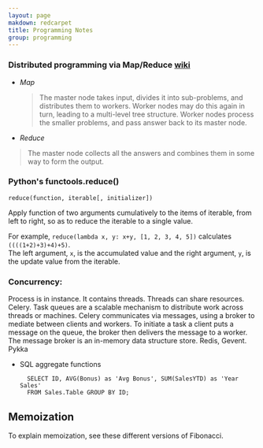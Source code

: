 ```yaml
---
layout: page
makdown: redcarpet
title: Programming Notes
group: programming
---
```



### Distributed programming via Map/Reduce [wiki](http://en.wikipedia.org/wiki/MapReduce)

- *Map*

  >  The master node takes input, divides it into sub-problems, and distributes them to workers. 
  >  Worker nodes may do this again in turn, leading to a multi-level tree structure. 
  >  Worker nodes process the smaller problems, and pass answer back to its master node.

-  *Reduce*

  > The master node collects all the answers and combines them in some way to form the output.

### Python's functools.reduce()

  `reduce(function, iterable[, initializer])`

Apply function of two arguments cumulatively to the items of iterable, from left to right, so as to reduce the iterable to a single value. 

For example, `reduce(lambda x, y: x+y, [1, 2, 3, 4, 5])` calculates `((((1+2)+3)+4)+5)`.   
The left argument, `x`, is the accumulated value and the right argument, `y`, is the update value from the iterable.

### Concurrency: 

Process is in instance. It contains threads. Threads can share resources. Celery. Task queues are a scalable mechanism to distribute work across threads or machines. Celery communicates via messages, using a broker to mediate between clients and workers. To initiate a task a client puts a message on the queue, the broker then delivers the message to a worker. The message broker is an in-memory data structure store. Redis, Gevent. Pykka


- SQL aggregate functions

        SELECT ID, AVG(Bonus) as 'Avg Bonus', SUM(SalesYTD) as 'Year Sales'
        FROM Sales.Table GROUP BY ID;
  


## Memoization

To explain memoization, see these different versions of Fibonacci.

<!-- Purely recursive. Highly inefficient. Recalculates every value for every calculation.
<script src="https://gist.github.com/hillscottc/0e95de91f03658c77e5d.js"></script>

Iterative. Much faster.
<script src="https://gist.github.com/hillscottc/b086891d57f65509350d.js"></script>

Here is the memoization technique. A 'cache' dictionary of { (args) : (return_val),  } is created.
This allows us to quickly locate and reuse any value that has already been calculated.
<script src="https://gist.github.com/hillscottc/a2c5dec8512a96ac60b9.js"></script>

Here is the same memoization design, implemented as a decorator.
<script src="https://gist.github.com/hillscottc/c68a2b85ec2f1bc145d2.js"></script> -->




